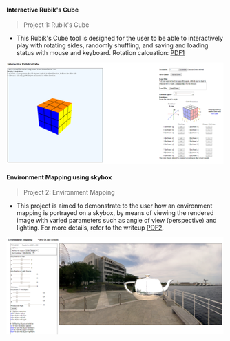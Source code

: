 #### Interactive Rubik's Cube
> Project 1: Rubik's Cube
- This Rubik's Cube tool is designed for the user to be able to interactively play with rotating sides, randomly shuffling, and saving and loading status with mouse and keyboard. Rotation calcuation: [PDF1]

[PDF1]: https://github.com/andyj1/WebGL_Graphics/blob/master/Project1_Rubiks_Cube/Rotation%20Results%20by%20axis.pdf
![Environment Mapping](project1.PNG)

#### Environment Mapping using skybox
> Project 2: Environment Mapping
- This project is aimed to demonstrate to the user how an environment mapping is portrayed on a skybox, by means of viewing the rendered image with varied parameters such as angle of view (perspective) and lighting. For more details, refer to the writeup [PDF2].

[PDF2]: https://github.com/andyj1/WebGL_Graphics/blob/master/Project2_Environment-Mapping/Jeong_FinalProject_Writeup.pdf
![Environment Mapping](project2.PNG)
